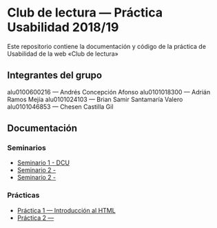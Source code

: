 # Club de lectura — Práctica Usabilidad 2018/19

Este repositorio contiene la documentación y código de la práctica de Usabilidad de la web «Club de lectura»

## Integrantes del grupo

alu0100600216 — Andrés Concepción Afonso
alu0101018300 — Adrián Ramos Mejía
alu0101024103 — Brian Samir Santamaría Valero
alu0101046853 — Chesen Castilla Gil

## Documentación

### Seminarios
* [Seminario 1 - DCU](docs/seminarios/seminario%201/informe-s1.md)
* [Seminario 2 - ]()
* [Seminario 2 - ]()


### Prácticas

* [Práctica 1 — Introducción al HTML](docs/practicas/practica%201/informe-p1.md)
* [Práctica 2 — ]()
